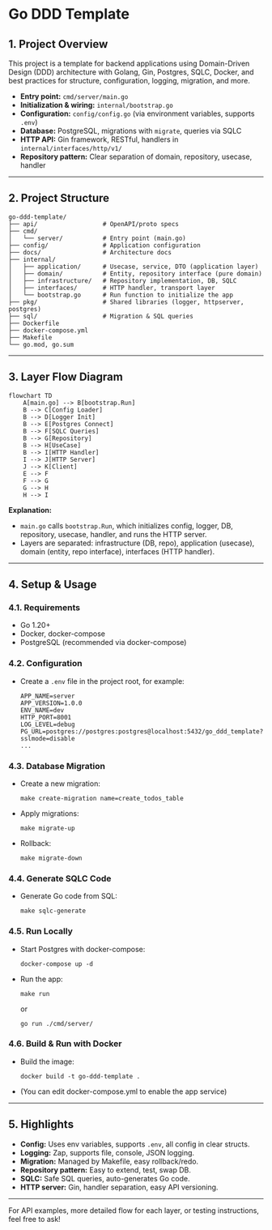 # Go DDD Template

## 1. Project Overview

This project is a template for backend applications using Domain-Driven Design (DDD) architecture with Golang, Gin, Postgres, SQLC, Docker, and best practices for structure, configuration, logging, migration, and more.

- **Entry point:** `cmd/server/main.go`
- **Initialization & wiring:** `internal/bootstrap.go`
- **Configuration:** `config/config.go` (via environment variables, supports `.env`)
- **Database:** PostgreSQL, migrations with `migrate`, queries via SQLC
- **HTTP API:** Gin framework, RESTful, handlers in `internal/interfaces/http/v1/`
- **Repository pattern:** Clear separation of domain, repository, usecase, handler

---

## 2. Project Structure

```
go-ddd-template/
├── api/                  # OpenAPI/proto specs
├── cmd/
│   └── server/           # Entry point (main.go)
├── config/               # Application configuration
├── docs/                 # Architecture docs
├── internal/
│   ├── application/      # Usecase, service, DTO (application layer)
│   ├── domain/           # Entity, repository interface (pure domain)
│   ├── infrastructure/   # Repository implementation, DB, SQLC
│   ├── interfaces/       # HTTP handler, transport layer
│   └── bootstrap.go      # Run function to initialize the app
├── pkg/                  # Shared libraries (logger, httpserver, postgres)
├── sql/                  # Migration & SQL queries
├── Dockerfile
├── docker-compose.yml
├── Makefile
└── go.mod, go.sum
```

---

## 3. Layer Flow Diagram

```mermaid
flowchart TD
    A[main.go] --> B[bootstrap.Run]
    B --> C[Config Loader]
    B --> D[Logger Init]
    B --> E[Postgres Connect]
    B --> F[SQLC Queries]
    B --> G[Repository]
    B --> H[UseCase]
    B --> I[HTTP Handler]
    I --> J[HTTP Server]
    J --> K[Client]
    E --> F
    F --> G
    G --> H
    H --> I
```

**Explanation:**

- `main.go` calls `bootstrap.Run`, which initializes config, logger, DB, repository, usecase, handler, and runs the HTTP server.
- Layers are separated: infrastructure (DB, repo), application (usecase), domain (entity, repo interface), interfaces (HTTP handler).

---

## 4. Setup & Usage

### 4.1. Requirements

- Go 1.20+
- Docker, docker-compose
- PostgreSQL (recommended via docker-compose)

### 4.2. Configuration

- Create a `.env` file in the project root, for example:
  ```
  APP_NAME=server
  APP_VERSION=1.0.0
  ENV_NAME=dev
  HTTP_PORT=8001
  LOG_LEVEL=debug
  PG_URL=postgres://postgres:postgres@localhost:5432/go_ddd_template?sslmode=disable
  ...
  ```

### 4.3. Database Migration

- Create a new migration:
  ```
  make create-migration name=create_todos_table
  ```
- Apply migrations:
  ```
  make migrate-up
  ```
- Rollback:
  ```
  make migrate-down
  ```

### 4.4. Generate SQLC Code

- Generate Go code from SQL:
  ```
  make sqlc-generate
  ```

### 4.5. Run Locally

- Start Postgres with docker-compose:
  ```
  docker-compose up -d
  ```
- Run the app:
  ```
  make run
  ```
  or
  ```
  go run ./cmd/server/
  ```

### 4.6. Build & Run with Docker

- Build the image:
  ```
  docker build -t go-ddd-template .
  ```
- (You can edit docker-compose.yml to enable the app service)

---

## 5. Highlights

- **Config:** Uses env variables, supports `.env`, all config in clear structs.
- **Logging:** Zap, supports file, console, JSON logging.
- **Migration:** Managed by Makefile, easy rollback/redo.
- **Repository pattern:** Easy to extend, test, swap DB.
- **SQLC:** Safe SQL queries, auto-generates Go code.
- **HTTP server:** Gin, handler separation, easy API versioning.

---

For API examples, more detailed flow for each layer, or testing instructions, feel free to ask!
